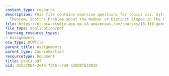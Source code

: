 ```yaml
---
content_type: resource
description: This file contains exercise questions for topics viz. Sylvester-Gallai
  Theorem, Scott's Problem about the Number of Distinct Slopes in the Plane.
file: https://ol-ocw-studio-app-qa.s3.amazonaws.com/courses/18-319-geometric-combinatorics-fall-2005/91ba78642e4372f6c7a0a38d8f619838_pset1.pdf
file_type: application/pdf
learning_resource_types:
- Assignments
ocw_type: OCWFile
parent_title: Assignments
parent_type: CourseSection
resourcetype: Document
title: pset1.pdf
uid: 91ba7864-2e43-72f6-c7a0-a38d8f619838
---
```

